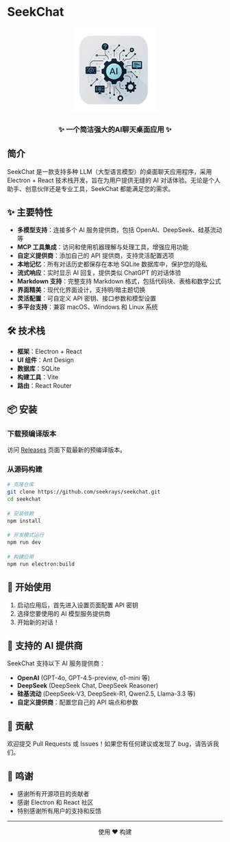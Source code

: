 # SeekChat

<div align="center">
  <img src="public/assets/logo/logo.png" alt="SeekChat Logo" width="200" />
  <h3>✨ 一个简洁强大的AI聊天桌面应用 ✨</h3>
</div>

## 简介

SeekChat 是一款支持多种 LLM（大型语言模型）的桌面聊天应用程序，采用 Electron + React 技术栈开发，旨在为用户提供无缝的 AI 对话体验。无论是个人助手、创意伙伴还是专业工具，SeekChat 都能满足您的需求。

## ✨ 主要特性

- **多模型支持**：连接多个 AI 服务提供商，包括 OpenAI、DeepSeek、硅基流动 等
- **MCP 工具集成**：访问和使用机器理解与处理工具，增强应用功能
- **自定义提供商**：添加自己的 API 提供商，支持灵活配置选项
- **本地记忆**：所有对话历史都保存在本地 SQLite 数据库中，保护您的隐私
- **流式响应**：实时显示 AI 回复，提供类似 ChatGPT 的对话体验
- **Markdown 支持**：完整支持 Markdown 格式，包括代码块、表格和数学公式
- **界面精美**：现代化界面设计，支持明/暗主题切换
- **灵活配置**：可自定义 API 密钥、接口参数和模型设置
- **多平台支持**：兼容 macOS、Windows 和 Linux 系统

## 🛠️ 技术栈

- **框架**：Electron + React
- **UI 组件**：Ant Design
- **数据库**：SQLite
- **构建工具**：Vite
- **路由**：React Router

## 📦 安装

### 下载预编译版本

访问 [Releases](https://github.com/seekrays/seekchat/releases) 页面下载最新的预编译版本。

### 从源码构建

```bash
# 克隆仓库
git clone https://github.com/seekrays/seekchat.git
cd seekchat

# 安装依赖
npm install

# 开发模式运行
npm run dev

# 构建应用
npm run electron:build
```

## 🚀 开始使用

1. 启动应用后，首先进入设置页面配置 API 密钥
2. 选择您要使用的 AI 模型服务提供商
3. 开始新的对话！

## 🔌 支持的 AI 提供商

SeekChat 支持以下 AI 服务提供商：

- **OpenAI** (GPT-4o, GPT-4.5-preview, o1-mini 等)
- **DeepSeek** (DeepSeek Chat, DeepSeek Reasoner)
- **硅基流动** (DeepSeek-V3, DeepSeek-R1, Qwen2.5, Llama-3.3 等)
- **自定义提供商**：配置您自己的 API 端点和参数

## 🤝 贡献

欢迎提交 Pull Requests 或 Issues！如果您有任何建议或发现了 bug，请告诉我们。

## 🙏 鸣谢

- 感谢所有开源项目的贡献者
- 感谢 Electron 和 React 社区
- 特别感谢所有用户的支持和反馈

---

<div align="center">
  <p>使用 ❤️ 构建</p>
</div>
